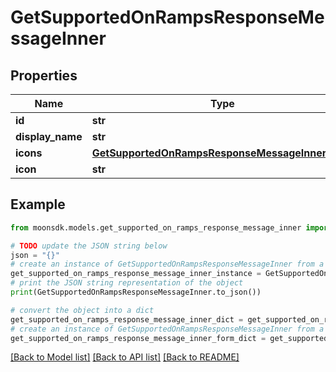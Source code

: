 # GetSupportedOnRampsResponseMessageInner


## Properties

Name | Type | Description | Notes
------------ | ------------- | ------------- | -------------
**id** | **str** |  | 
**display_name** | **str** |  | 
**icons** | [**GetSupportedOnRampsResponseMessageInnerIcons**](GetSupportedOnRampsResponseMessageInnerIcons.md) |  | 
**icon** | **str** |  | 

## Example

```python
from moonsdk.models.get_supported_on_ramps_response_message_inner import GetSupportedOnRampsResponseMessageInner

# TODO update the JSON string below
json = "{}"
# create an instance of GetSupportedOnRampsResponseMessageInner from a JSON string
get_supported_on_ramps_response_message_inner_instance = GetSupportedOnRampsResponseMessageInner.from_json(json)
# print the JSON string representation of the object
print(GetSupportedOnRampsResponseMessageInner.to_json())

# convert the object into a dict
get_supported_on_ramps_response_message_inner_dict = get_supported_on_ramps_response_message_inner_instance.to_dict()
# create an instance of GetSupportedOnRampsResponseMessageInner from a dict
get_supported_on_ramps_response_message_inner_form_dict = get_supported_on_ramps_response_message_inner.from_dict(get_supported_on_ramps_response_message_inner_dict)
```
[[Back to Model list]](../README.md#documentation-for-models) [[Back to API list]](../README.md#documentation-for-api-endpoints) [[Back to README]](../README.md)


